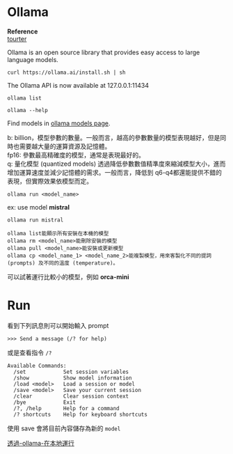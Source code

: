 # Ollama  

**Reference**  
[tourter](https://medium.com/@Tanzim/how-to-run-ollama-in-windows-via-wsl-8ace765cee12)  


Ollama is an open source library that provides easy access to large language models.  

    curl https://ollama.ai/install.sh | sh

The Ollama API is now available at 127.0.0.1:11434  

    ollama list  

    ollama --help  

Find models in [ollama models page](https://ollama.com/library).  

b: billion，模型參數的數量。一般而言，越高的參數數量的模型表現越好，但是同時也需要越大量的運算資源及記憶體。  
fp16: 參數最高精確度的模型，通常是表現最好的。  
q: 量化模型 (quantized models) 透過降低參數數值精準度來縮減模型大小，進而增加運算速度並減少記憶體的需求。一般而言，降低到 q6-q4都還能提供不錯的表現，但實際效果依模型而定。  

    ollama run <model_name>  

ex: use model **mistral**   

    ollama run mistral

    ollama list能顯示所有安裝在本機的模型  
    ollama rm <model_name>能刪除安裝的模型  
    ollama pull <model_name>能安裝或更新模型  
    ollama cp <model_name_1> <model_name_2>能複製模型，用來客製化不同的提詞 (prompts) 及不同的溫度 (temperature)。  

可以試著運行比較小的模型，例如 **orca-mini**   

# Run  

看到下列訊息則可以開始輸入 prompt  

    >>> Send a message (/? for help)

或是查看指令 `/?`  

    Available Commands:
      /set            Set session variables
      /show           Show model information
      /load <model>   Load a session or model
      /save <model>   Save your current session
      /clear          Clear session context
      /bye            Exit
      /?, /help       Help for a command
      /? shortcuts    Help for keyboard shortcuts

使用 save 會將目前內容儲存為新的 `model`  


[透過-ollama-在本地運行](https://medium.com/@liyiyuian/%E9%80%8F%E9%81%8E-ollama-%E5%9C%A8%E6%9C%AC%E5%9C%B0%E9%81%8B%E8%A1%8C-llm-60e0081ebdca)
